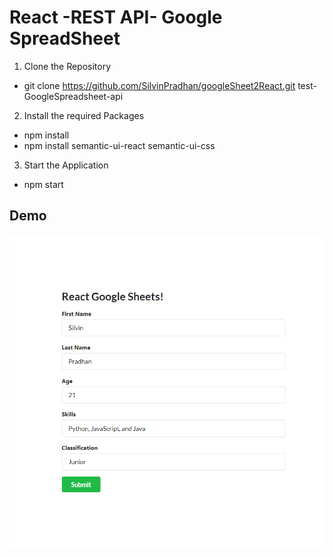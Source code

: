 # React -REST API- Google SpreadSheet

1.  Clone the Repository

-   git clone https://github.com/SilvinPradhan/googleSheet2React.git test-GoogleSpreadsheet-api

2.  Install the required Packages

-   npm install
-   npm install semantic-ui-react semantic-ui-css

3.  Start the Application

-   npm start

## Demo

![](public/demo.png)
